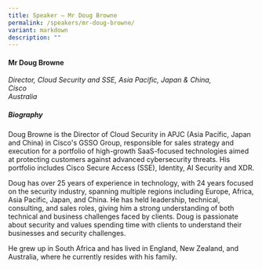 ```yaml
---
title: Speaker – Mr Doug Browne
permalink: /speakers/mr-doug-browne/
variant: markdown
description: ""
---
```

#### **Mr Doug Browne**

*Director, Cloud Security and SSE, Asia Pacific, Japan &amp; China,<br>Cisco<br>Australia*

##### **Biography**
Doug Browne is the Director of Cloud Security in APJC (Asia Pacific, Japan and China) in Cisco's GSSO Group, responsible for sales strategy and execution for a portfolio of high-growth SaaS-focused technologies aimed at protecting customers against advanced cybersecurity threats. His portfolio includes Cisco Secure Access (SSE), Identity, AI Security and XDR.

Doug has over 25 years of experience in technology, with 24 years focused on the security industry, spanning multiple regions including Europe, Africa, Asia Pacific, Japan, and China. He has held leadership, technical, consulting, and sales roles, giving him a strong understanding of both technical and business challenges faced by clients. Doug is passionate about security and values spending time with clients to understand their businesses and security challenges. 

He grew up in South Africa and has lived in England, New Zealand, and Australia, where he currently resides with his family. 